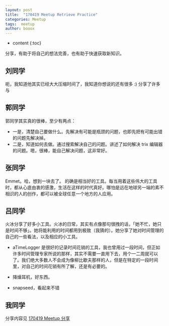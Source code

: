 ```yaml
---
layout: post
title:  "170419 Meetup Retrieve Practice"
categories: Meetup
tags:  meetup
author: booox
---
```


* content
{:toc}




分享，有助于将自己的想法完善，也有助于快速获取新知识。

## 刘同学

呃，我知道他其实已经大大压缩时间了，我知道你想说的还有很多 :)
分享了许多与


## 郭同学

郭同学其实真的很棒，至少有两点：
* 一是，清楚自己要做什么。先解决有可能是瓶颈的问题，也即先把有可能出错的问题先解决掉。
* 二是，知道如何去做。通过搜索解决自己的问题。讲述了如何解决 trix 编辑器的问题。嗯，很棒，能自己解决问题，这非常好。


## 张同学

Emmet。哈，想到一块去了。
的确是相当好的工具。每当用着这些伟大的工具时，都从心底由衷的感激，生活在这样的时代真好。哪怕是远在地球另一端的素不相识的人的创作，都可以被全球任意一个地方的人应用。

## 吕同学

火冰分享了好多小工具。火冰的日常，其实有点像那句很拽的话，「她不忙，她只是时间不够」。她将能利用的时间都用到极致（我猜的）。她分享了她对时间管理的自己的一些看法，以及相应的小工具。

* aTimeLogger 是很好的记录时间花销的工具，我也曾用过一段时间，但正如许多时间管理专家所说的那样，其实不需要一直用下去，用个一二周就可以了。我们绝大多数人不会成为像柳比歇夫那样的人，但是在特定的一段时间里，对自己的时间花销有所了解，还是有必要的。

* 降燥耳机，好东西。

* snapseed，看起来不错

## 我同学

分享内容见 [170419 Meetup 分享]()
